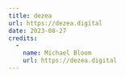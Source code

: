 ```yaml
---
title: dezea
url: https://dezea.digital
date: 2023-08-27
credits:
  -
    name: Michael Bloom
    url: https://dezea.digital
---
```

